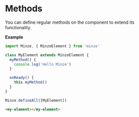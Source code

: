 # Methods

You can define regular methods on the component to extend its functionality.

**Example**

```js
import Minze, { MinzeElement } from 'minze'

class MyElement extends MinzeElement {
  myMethod() {
    console.log('Hello Minze')
  }

  onReady() {
    this.myMethod()
  }
}

Minze.defineAll([MyElement])
```

```html
<my-element></my-element>
```
